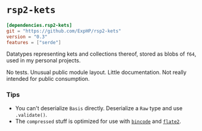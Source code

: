 # `rsp2-kets`

```toml
[dependencies.rsp2-kets]
git = "https://github.com/ExpHP/rsp2-kets"
version = "0.3"
features = ["serde"]
```

Datatypes representing kets and collections thereof, stored as blobs of `f64`, used in my personal projects.

No tests.  Unusual public module layout.  Little documentation.  Not really intended for public consumption.

### Tips

* You can't deserialize `Basis` directly. Deserialize a `Raw` type and use `.validate()`.
* The `compressed` stuff is optimized for use with [`bincode`](https://github.com/TyOverby/bincode) and [`flate2`](https://github.com/alexcrichton/flate2-rs).
